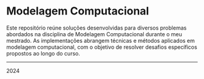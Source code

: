# Modelagem Computacional

Este repositório reúne soluções desenvolvidas para diversos problemas abordados na disciplina de Modelagem Computacional durante o meu mestrado. As implementações abrangem técnicas e métodos aplicados em modelagem computacional, com o objetivo de resolver desafios específicos propostos ao longo do curso.

---

2024